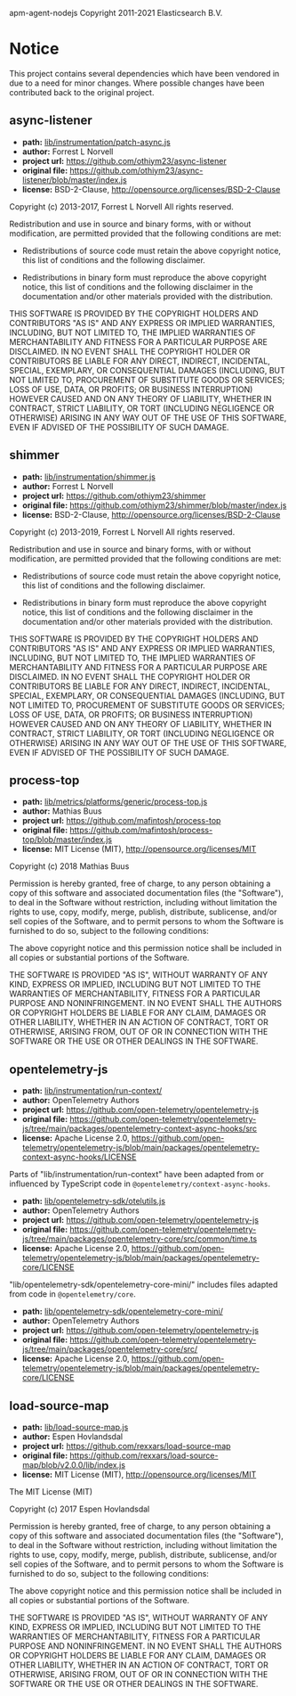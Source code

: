 apm-agent-nodejs
Copyright 2011-2021 Elasticsearch B.V.

# Notice

This project contains several dependencies which have been vendored in
due to a need for minor changes. Where possible changes have been
contributed back to the original project.

## async-listener

- **path:** [lib/instrumentation/patch-async.js](lib/instrumentation/patch-async.js)
- **author:** Forrest L Norvell
- **project url:** https://github.com/othiym23/async-listener
- **original file:** https://github.com/othiym23/async-listener/blob/master/index.js
- **license:** BSD-2-Clause, http://opensource.org/licenses/BSD-2-Clause

Copyright (c) 2013-2017, Forrest L Norvell
All rights reserved.

Redistribution and use in source and binary forms, with or without
modification, are permitted provided that the following conditions are met:

* Redistributions of source code must retain the above copyright notice, this
  list of conditions and the following disclaimer.

* Redistributions in binary form must reproduce the above copyright notice,
  this list of conditions and the following disclaimer in the documentation
  and/or other materials provided with the distribution.

THIS SOFTWARE IS PROVIDED BY THE COPYRIGHT HOLDERS AND CONTRIBUTORS "AS IS"
AND ANY EXPRESS OR IMPLIED WARRANTIES, INCLUDING, BUT NOT LIMITED TO, THE
IMPLIED WARRANTIES OF MERCHANTABILITY AND FITNESS FOR A PARTICULAR PURPOSE ARE
DISCLAIMED. IN NO EVENT SHALL THE COPYRIGHT HOLDER OR CONTRIBUTORS BE LIABLE
FOR ANY DIRECT, INDIRECT, INCIDENTAL, SPECIAL, EXEMPLARY, OR CONSEQUENTIAL
DAMAGES (INCLUDING, BUT NOT LIMITED TO, PROCUREMENT OF SUBSTITUTE GOODS OR
SERVICES; LOSS OF USE, DATA, OR PROFITS; OR BUSINESS INTERRUPTION) HOWEVER
CAUSED AND ON ANY THEORY OF LIABILITY, WHETHER IN CONTRACT, STRICT LIABILITY,
OR TORT (INCLUDING NEGLIGENCE OR OTHERWISE) ARISING IN ANY WAY OUT OF THE USE
OF THIS SOFTWARE, EVEN IF ADVISED OF THE POSSIBILITY OF SUCH DAMAGE.

## shimmer

- **path:** [lib/instrumentation/shimmer.js](lib/instrumentation/shimmer.js)
- **author:** Forrest L Norvell
- **project url:** https://github.com/othiym23/shimmer
- **original file:** https://github.com/othiym23/shimmer/blob/master/index.js
- **license:** BSD-2-Clause, http://opensource.org/licenses/BSD-2-Clause

Copyright (c) 2013-2019, Forrest L Norvell
All rights reserved.

Redistribution and use in source and binary forms, with or without
modification, are permitted provided that the following conditions are met:

* Redistributions of source code must retain the above copyright notice, this
  list of conditions and the following disclaimer.

* Redistributions in binary form must reproduce the above copyright notice,
  this list of conditions and the following disclaimer in the documentation
  and/or other materials provided with the distribution.

THIS SOFTWARE IS PROVIDED BY THE COPYRIGHT HOLDERS AND CONTRIBUTORS "AS IS"
AND ANY EXPRESS OR IMPLIED WARRANTIES, INCLUDING, BUT NOT LIMITED TO, THE
IMPLIED WARRANTIES OF MERCHANTABILITY AND FITNESS FOR A PARTICULAR PURPOSE ARE
DISCLAIMED. IN NO EVENT SHALL THE COPYRIGHT HOLDER OR CONTRIBUTORS BE LIABLE
FOR ANY DIRECT, INDIRECT, INCIDENTAL, SPECIAL, EXEMPLARY, OR CONSEQUENTIAL
DAMAGES (INCLUDING, BUT NOT LIMITED TO, PROCUREMENT OF SUBSTITUTE GOODS OR
SERVICES; LOSS OF USE, DATA, OR PROFITS; OR BUSINESS INTERRUPTION) HOWEVER
CAUSED AND ON ANY THEORY OF LIABILITY, WHETHER IN CONTRACT, STRICT LIABILITY,
OR TORT (INCLUDING NEGLIGENCE OR OTHERWISE) ARISING IN ANY WAY OUT OF THE USE
OF THIS SOFTWARE, EVEN IF ADVISED OF THE POSSIBILITY OF SUCH DAMAGE.

## process-top

- **path:** [lib/metrics/platforms/generic/process-top.js](lib/metrics/platforms/generic/process-top.js)
- **author:** Mathias Buus
- **project url:** https://github.com/mafintosh/process-top
- **original file:** https://github.com/mafintosh/process-top/blob/master/index.js
- **license:** MIT License (MIT), http://opensource.org/licenses/MIT

Copyright (c) 2018 Mathias Buus

Permission is hereby granted, free of charge, to any person obtaining a copy
of this software and associated documentation files (the "Software"), to deal
in the Software without restriction, including without limitation the rights
to use, copy, modify, merge, publish, distribute, sublicense, and/or sell
copies of the Software, and to permit persons to whom the Software is
furnished to do so, subject to the following conditions:

The above copyright notice and this permission notice shall be included in
all copies or substantial portions of the Software.

THE SOFTWARE IS PROVIDED "AS IS", WITHOUT WARRANTY OF ANY KIND, EXPRESS OR
IMPLIED, INCLUDING BUT NOT LIMITED TO THE WARRANTIES OF MERCHANTABILITY,
FITNESS FOR A PARTICULAR PURPOSE AND NONINFRINGEMENT. IN NO EVENT SHALL THE
AUTHORS OR COPYRIGHT HOLDERS BE LIABLE FOR ANY CLAIM, DAMAGES OR OTHER
LIABILITY, WHETHER IN AN ACTION OF CONTRACT, TORT OR OTHERWISE, ARISING FROM,
OUT OF OR IN CONNECTION WITH THE SOFTWARE OR THE USE OR OTHER DEALINGS IN
THE SOFTWARE.

## opentelemetry-js

- **path:** [lib/instrumentation/run-context/](lib/instrumentation/run-context/)
- **author:** OpenTelemetry Authors
- **project url:** https://github.com/open-telemetry/opentelemetry-js
- **original file:** https://github.com/open-telemetry/opentelemetry-js/tree/main/packages/opentelemetry-context-async-hooks/src
- **license:** Apache License 2.0, https://github.com/open-telemetry/opentelemetry-js/blob/main/packages/opentelemetry-context-async-hooks/LICENSE

Parts of "lib/instrumentation/run-context" have been adapted from or influenced
by TypeScript code in `@opentelemetry/context-async-hooks`.

- **path:** [lib/opentelemetry-sdk/otelutils.js](lib/opentelemetry-sdk/otelutils.js)
- **author:** OpenTelemetry Authors
- **project url:** https://github.com/open-telemetry/opentelemetry-js
- **original file:** https://github.com/open-telemetry/opentelemetry-js/tree/main/packages/opentelemetry-core/src/common/time.ts
- **license:** Apache License 2.0, https://github.com/open-telemetry/opentelemetry-js/blob/main/packages/opentelemetry-core/LICENSE

"lib/opentelemetry-sdk/opentelemetry-core-mini/" includes files adapted from
code in `@opentelemetry/core`.

- **path:** [lib/opentelemetry-sdk/opentelemetry-core-mini/](lib/opentelemetry-sdk/opentelemetry-core-mini/)
- **author:** OpenTelemetry Authors
- **project url:** https://github.com/open-telemetry/opentelemetry-js
- **original file:** https://github.com/open-telemetry/opentelemetry-js/tree/main/packages/opentelemetry-core/src/
- **license:** Apache License 2.0, https://github.com/open-telemetry/opentelemetry-js/blob/main/packages/opentelemetry-core/LICENSE


## load-source-map

- **path:** [lib/load-source-map.js](lib/load-source-map.js)
- **author:** Espen Hovlandsdal
- **project url:** https://github.com/rexxars/load-source-map
- **original file:** https://github.com/rexxars/load-source-map/blob/v2.0.0/lib/index.js
- **license:** MIT License (MIT), http://opensource.org/licenses/MIT

The MIT License (MIT)

Copyright (c) 2017 Espen Hovlandsdal

Permission is hereby granted, free of charge, to any person obtaining a copy
of this software and associated documentation files (the "Software"), to deal
in the Software without restriction, including without limitation the rights
to use, copy, modify, merge, publish, distribute, sublicense, and/or sell
copies of the Software, and to permit persons to whom the Software is
furnished to do so, subject to the following conditions:

The above copyright notice and this permission notice shall be included in all
copies or substantial portions of the Software.

THE SOFTWARE IS PROVIDED "AS IS", WITHOUT WARRANTY OF ANY KIND, EXPRESS OR
IMPLIED, INCLUDING BUT NOT LIMITED TO THE WARRANTIES OF MERCHANTABILITY,
FITNESS FOR A PARTICULAR PURPOSE AND NONINFRINGEMENT. IN NO EVENT SHALL THE
AUTHORS OR COPYRIGHT HOLDERS BE LIABLE FOR ANY CLAIM, DAMAGES OR OTHER
LIABILITY, WHETHER IN AN ACTION OF CONTRACT, TORT OR OTHERWISE, ARISING FROM,
OUT OF OR IN CONNECTION WITH THE SOFTWARE OR THE USE OR OTHER DEALINGS IN THE
SOFTWARE.
